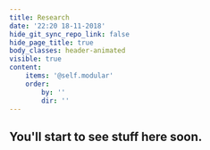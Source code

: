 ```yaml
---
title: Research
date: '22:20 18-11-2018'
hide_git_sync_repo_link: false
hide_page_title: true
body_classes: header-animated
visible: true
content:
    items: '@self.modular'
    order:
        by: ''
        dir: ''
---
```


## You'll start to see stuff here soon.
